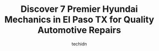---
layout: ampstory
image: https://images.unsplash.com/photo-1502158895-0d817974dfaf?ixlib=rb-4.0.3&ixid=MnwxMjA3fDB8MHxwaG90by1wYWdlfHx8fGVufDB8fHx8&auto=format&fit=crop&w=640&h=853&q=80
author: techidn
featured: false
description: Trust your vehicles maintenance and repairs to the 7 best Hyundai Mechanic in El Paso TX, USA. With their extensive experience, cutting-edge technology, and commitment to customer satisfact
title: Discover 7 Premier Hyundai Mechanics in El Paso TX for Quality Automotive Repairs
cover:
   title: Discover 7 Premier Hyundai Mechanics in El Paso TX for Quality Automotive Repairs
   subtitle: Rickpate
   background: https://images.unsplash.com/photo-1502158895-0d817974dfaf?ixlib=rb-4.0.3&ixid=MnwxMjA3fDB8MHxwaG90by1wYWdlfHx8fGVufDB8fHx8&auto=format&fit=crop&w=640&h=853&q=80

pages: 
 - layout: thirds
   top: <h1>#1 Coronado Auto Repair</h1>
   bottom: "<p>My kids car recently broke down and wound up here.  Liz and her team could not have been better to us!  They gave us an estimate of the repairs, tried to help find a buy</p>"
   background: https://www.knot35.com/toplist/wp-content/uploads/2023/06/best-hyundai-mechanic-1-in-el-paso-tx-1685834683.jpeg
   backgroundblur: true
 - layout: thirds
   top: <h1>#2 Car Fix Auto Repair</h1>
   bottom: "<p>2110 N Zaragoza Rd, El Paso, TX 79938, United States</p>"
   background: https://www.knot35.com/toplist/wp-content/uploads/2023/06/best-hyundai-mechanic-2-in-el-paso-tx-1685834684.jpeg
   cta:
      link: https://www.knot35.com/toplist/discover-7-premier-hyundai-mechanics-in-el-paso-tx-for-quality-automotive-repairs/
      text: Discover 7 Premier Hyundai Mechanics in El Paso TX for Quality Automotive Repairs
 - layout: thirds
   top: <h1>#3 Rigo Built Garage, LLC</h1>
   bottom: "<p>12708-A Montana Ave, El Paso, TX 79938, United States</p>"
   background: https://www.knot35.com/toplist/wp-content/uploads/2023/06/best-hyundai-mechanic-3-in-el-paso-tx-1685834684.jpeg
   cta:
      link: https://www.knot35.com/toplist/discover-7-premier-hyundai-mechanics-in-el-paso-tx-for-quality-automotive-repairs/
      text: Discover 7 Premier Hyundai Mechanics in El Paso TX for Quality Automotive Repairs
 - layout: thirds
   top: <h1>#4 Affordable Automotive Service Center LLC</h1>
   bottom: "<p>5368 Doniphan Dr, El Paso, TX 79932, United States</p>"
   background: https://images.unsplash.com/photo-1613843873231-1447db182f97?ixlib=rb-4.0.3&ixid=MnwxMjA3fDB8MHxwaG90by1wYWdlfHx8fGVufDB8fHx8&auto=format&fit=crop&w=640&h=853&q=80
   cta:
      link: https://www.knot35.com/toplist/discover-7-premier-hyundai-mechanics-in-el-paso-tx-for-quality-automotive-repairs/
      text: Discover 7 Premier Hyundai Mechanics in El Paso TX for Quality Automotive Repairs
 - layout: thirds
   top: <h1>#5 Mr Motor In N Out Auto Repair</h1>
   bottom: "<p>3613 Esper Dr, El Paso, TX 79936, United States</p>"
   background: https://images.unsplash.com/photo-1614648718611-0635f29016cb?ixlib=rb-4.0.3&ixid=MnwxMjA3fDB8MHxwaG90by1wYWdlfHx8fGVufDB8fHx8&auto=format&fit=crop&w=640&h=853&q=80
   cta:
      link: https://www.knot35.com/toplist/discover-7-premier-hyundai-mechanics-in-el-paso-tx-for-quality-automotive-repairs/
      text: Discover 7 Premier Hyundai Mechanics in El Paso TX for Quality Automotive Repairs
 - layout: thirds
   top: <h1>#6 A&W Automotive</h1>
   bottom: "<p>8239 Burnham Dr, El Paso, TX 79907, United States</p>"
   background: https://images.unsplash.com/photo-1608411404720-c8f0417bcdba?ixlib=rb-4.0.3&ixid=MnwxMjA3fDB8MHxwaG90by1wYWdlfHx8fGVufDB8fHx8&auto=format&fit=crop&w=640&h=853&q=80
   cta:
      link: https://www.knot35.com/toplist/discover-7-premier-hyundai-mechanics-in-el-paso-tx-for-quality-automotive-repairs/
      text: Discover 7 Premier Hyundai Mechanics in El Paso TX for Quality Automotive Repairs
 - layout: thirds
   top: <h1>#7 Subaru El Paso Service Center</h1>
   bottom: "<p>1444 Airway Blvd, El Paso, TX 79925, United States</p>"
   background: https://images.unsplash.com/photo-1531169509526-f8f1fdaa4a67?ixlib=rb-4.0.3&ixid=MnwxMjA3fDB8MHxwaG90by1wYWdlfHx8fGVufDB8fHx8&auto=format&fit=crop&w=640&h=853&q=80
   cta:
      link: https://www.knot35.com/toplist/discover-7-premier-hyundai-mechanics-in-el-paso-tx-for-quality-automotive-repairs/
      text: Discover 7 Premier Hyundai Mechanics in El Paso TX for Quality Automotive Repairs
 - layout: thirds
   middle: Continue reading...
   background: https://images.unsplash.com/photo-1533998839656-76f5e4b2bccb?ixlib=rb-4.0.3&ixid=MnwxMjA3fDB8MHxwaG90by1wYWdlfHx8fGVufDB8fHx8&auto=format&fit=crop&w=640&h=853&q=80
   cta:
      link: https://www.knot35.com/toplist/discover-7-premier-hyundai-mechanics-in-el-paso-tx-for-quality-automotive-repairs/
      text: Discover 7 Premier Hyundai Mechanics in El Paso TX for Quality Automotive Repairs
      
---